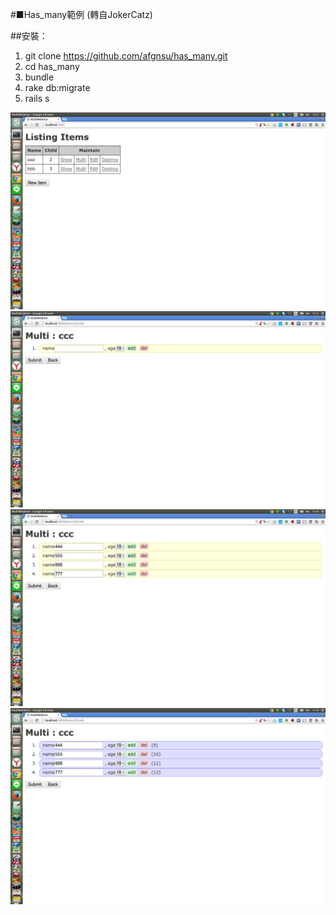 #■Has_many範例 (轉自JokerCatz)

##安裝：
1. git clone https://github.com/afgnsu/has_many.git
2. cd has_many
3. bundle
4. rake db:migrate
5. rails s

![Demo](https://github.com/afgnsu/has_many/blob/master/DEMO.png)
![Demo4](https://github.com/afgnsu/has_many/blob/master/DEMO4.png)
![Demo2](https://github.com/afgnsu/has_many/blob/master/DEMO2.png)
![Demo3](https://github.com/afgnsu/has_many/blob/master/DEMO3.png)

